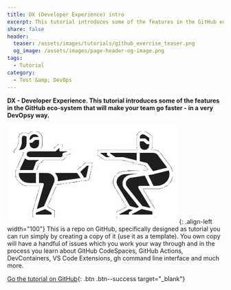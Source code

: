 ```yaml
---
title: DX (Developer Experience) intro
excerpt: This tutorial introduces some of the features in the GitHub eco-system that will make your team go faster - in a very DevOpsy way.
share: false
header:
  teaser: /assets/images/tutorials/github_exercise_teaser.png
  og_image: /assets/images/page-header-og-image.png
tags:
  - Tutorial
category:
  - Test &amp; DevOps
---
```



**DX - Developer Experience. This tutorial introduces some of the features in the GitHub eco-system that will make your team go faster - in a very DevOpsy way.**

![Exercise](/assets/images/exercise.png){: .align-left width="100"}
This is a repo on GitHub, specifically designed as tutorial you can run simply by creating a copy of it (use it as a template). You own copy will have a handful of issues which you work your way through and in the process you learn about GitHub CodeSpaces, GitHub Actions, DevContainers, VS Code Extensions, gh command line interface and much more.

[Go the tutorial on GitHub](https://github.com/kea-dev/dx-intro){: .btn .btn--success target="_blank"}